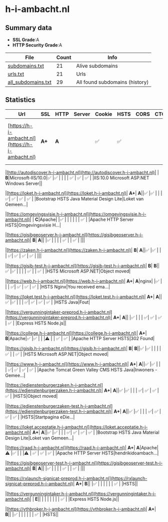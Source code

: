 

# h-i-ambacht.nl
## Summary data


 - **SSL Grade**:A
 - **HTTP Security Grade**:A


| File       | Count | Info |
|------------|-------|------|
|[subdomains.txt](/data/h-i-ambacht.nl/subdomains.txt)|21|Alive subdomains|
|[urls.txt](/data/h-i-ambacht.nl/urls.txt)|21|Urls|
|[all_subdomains.txt](/data/h-i-ambacht.nl/all_subdomains.txt)|29|All found subdomains (history)|


## Statistics


| Url | SSL | HTTP | Server | Cookie | HSTS | CORS | CTO | CSP | XFO | XXP | RP |FP| Tech |Title |
|--------|-------|-------|------|------|------|------|------|------|------|------|------|------|------|------|
|[https://h-i-ambacht.nl](https://h-i-ambacht.nl)| **A+**| **A**||:white_check_mark: |:white_check_mark: | | | :white_check_mark:| :white_check_mark: | :white_check_mark: | :white_check_mark: | |Apache Tomcat Green Valley CMS HSTS Java|Inwoners - Gemee...|


|[http://autodiscover.h-i-ambacht.nl](http://autodiscover.h-i-ambacht.nl)| | **B**|Microsoft-IIS/10.0|:white_check_mark: |:white_check_mark: | | | | :white_check_mark: | :white_check_mark: | :white_check_mark: | |IIS:10.0 Microsoft ASP.NET Windows Server||


|[https://loket.h-i-ambacht.nl](https://loket.h-i-ambacht.nl)| **A+**| **A**||:white_check_mark: |:white_check_mark: | | | :white_check_mark:| :white_check_mark: | :white_check_mark: | :white_check_mark: | |Bootstrap HSTS Java Material Design Lite|Loket van Gemeen...|


|[https://omgevingsvisie.h-i-ambacht.nl](https://omgevingsvisie.h-i-ambacht.nl)| | **C**|Apache| |:white_check_mark: | | | | | | :white_check_mark: | |Apache HTTP Server HSTS|Omgevingsvisie H...|


|[https://gisibgeoserver.h-i-ambacht.nl](https://gisibgeoserver.h-i-ambacht.nl)| **B**| **A**|| |:white_check_mark: | | | | :white_check_mark: | | :white_check_mark: | |||


|[https://zaken.h-i-ambacht.nl](https://zaken.h-i-ambacht.nl)| **B**| **A**||:white_check_mark: |:white_check_mark: | | | :white_check_mark:| :white_check_mark: | :white_check_mark: | :white_check_mark: | |||


|[https://gisib-test.h-i-ambacht.nl](https://gisib-test.h-i-ambacht.nl)| **B**| **B**||:white_check_mark: |:white_check_mark: | | | | :white_check_mark: | | :white_check_mark: | |HSTS Microsoft ASP.NET|Object moved|


|[https://web.h-i-ambacht.nl](https://web.h-i-ambacht.nl)| **A+**| **A**|nginx| |:white_check_mark: | | | :white_check_mark:| :white_check_mark: | :white_check_mark: | :white_check_mark: | |HSTS Nginx|You received ema...|


|[https://loket.test.h-i-ambacht.nl](https://loket.test.h-i-ambacht.nl)| **A+**| **A**||:white_check_mark: |:white_check_mark: | | | :white_check_mark:| :white_check_mark: | :white_check_mark: | :white_check_mark: | |HSTS Java|Fout|


|[https://vergunningintaker-preprod.h-i-ambacht.nl](https://vergunningintaker-preprod.h-i-ambacht.nl)| **A+**| **A**|| |:white_check_mark: | | | :white_check_mark:| :white_check_mark: | :white_check_mark: | :white_check_mark: | |Express HSTS Node.js||


|[https://college.h-i-ambacht.nl](https://college.h-i-ambacht.nl)| **A+**| **B**|Apache|:white_check_mark: |:white_check_mark: | | |:warning: | | :white_check_mark: | :white_check_mark: | |Apache HTTP Server HSTS|302 Found|


|[https://gisib.h-i-ambacht.nl](https://gisib.h-i-ambacht.nl)| **B**| **B**||:white_check_mark: |:white_check_mark: | | | | :white_check_mark: | | :white_check_mark: | |HSTS Microsoft ASP.NET|Object moved|


|[https://www.h-i-ambacht.nl](https://www.h-i-ambacht.nl)| **A+**| **A**||:white_check_mark: |:white_check_mark: | | | :white_check_mark:| :white_check_mark: | :white_check_mark: | :white_check_mark: | |Apache Tomcat Green Valley CMS HSTS Java|Inwoners - Gemee...|


|[https://edienstenburgerzaken.h-i-ambacht.nl](https://edienstenburgerzaken.h-i-ambacht.nl)| **A+**| **A**||:white_check_mark: |:white_check_mark: | | | :white_check_mark:| :white_check_mark: | :white_check_mark: | :white_check_mark: | |HSTS|Object moved|


|[https://edienstenburgerzaken-test.h-i-ambacht.nl](https://edienstenburgerzaken-test.h-i-ambacht.nl)| **A+**| **A**||:white_check_mark: |:white_check_mark: | | | :white_check_mark:| :white_check_mark: | :white_check_mark: | :white_check_mark: | |HSTS|Startpagina eDie...|


|[https://loket.acceptatie.h-i-ambacht.nl](https://loket.acceptatie.h-i-ambacht.nl)| **A+**| **A**||:white_check_mark: |:white_check_mark: | | | :white_check_mark:| :white_check_mark: | :white_check_mark: | :white_check_mark: | |Bootstrap HSTS Java Material Design Lite|Loket van Gemeen...|


|[https://raad.h-i-ambacht.nl](https://raad.h-i-ambacht.nl)| **A+**| **A**|Apache|:warning: |:white_check_mark: | | |:warning: | :white_check_mark: | :white_check_mark: | :white_check_mark: | |Apache HTTP Server HSTS|hendrikidoambach...|


|[https://gisibgeoserver-test.h-i-ambacht.nl](https://gisibgeoserver-test.h-i-ambacht.nl)| **B**| **A**|| |:white_check_mark: | | | | :white_check_mark: | | :white_check_mark: | |||


|[https://rxlaunch-signicat-preprod.h-i-ambacht.nl](https://rxlaunch-signicat-preprod.h-i-ambacht.nl)| **A+**| **B**|| |:white_check_mark: | | | | | | :white_check_mark: | |HSTS||


|[https://vergunningintaker.h-i-ambacht.nl](https://vergunningintaker.h-i-ambacht.nl)| | **E**|| | | | | | | | :white_check_mark: | |Express HSTS Node.js||


|[https://vthbroker.h-i-ambacht.nl](https://vthbroker.h-i-ambacht.nl)| **A+**| **B**|| |:white_check_mark: | | | | | | :white_check_mark: | |HSTS||

